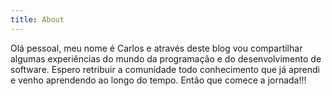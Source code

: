 ```yaml
---
title: About
---
```


Olá pessoal, meu nome é Carlos e através deste blog vou compartilhar algumas experiências do mundo da programação e do desenvolvimento de software. Espero retribuir a comunidade todo conhecimento que já aprendi e venho aprendendo ao longo do tempo. Então que comece a jornada!!!
